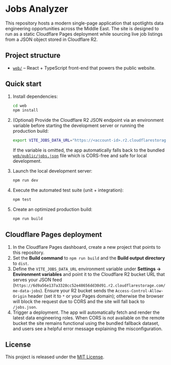 # Jobs Analyzer

This repository hosts a modern single-page application that spotlights data engineering opportunities across the Middle
East. The site is designed to run as a static Cloudflare Pages deployment while sourcing live job listings from a JSON
object stored in Cloudflare R2. 

## Project structure

- [`web/`](web/) – React + TypeScript front-end that powers the public website.

## Quick start

1. Install dependencies:

   ```bash
   cd web
   npm install
   ```

2. (Optional) Provide the Cloudflare R2 JSON endpoint via an environment variable before starting the development server
   or running the production build:

   ```bash
   export VITE_JOBS_DATA_URL="https://<account-id>.r2.cloudflarestorage.com/me-data-jobs"
   ```

   If the variable is omitted, the app automatically falls back to the bundled [`web/public/jobs.json`](web/public/jobs.json)
   file which is CORS-free and safe for local development.

3. Launch the local development server:

   ```bash
   npm run dev
   ```

4. Execute the automated test suite (unit + integration):

   ```bash
   npm test
   ```

5. Create an optimized production build:

   ```bash
   npm run build
   ```

## Cloudflare Pages deployment

1. In the Cloudflare Pages dashboard, create a new project that points to this repository.
2. Set the **Build command** to `npm run build` and the **Build output directory** to `dist`.
3. Define the `VITE_JOBS_DATA_URL` environment variable under **Settings → Environment variables** and point it to the
   Cloudflare R2 bucket URL that serves your JSON feed (`https://6d9a56e137a3328cc52e48656dd30d91.r2.cloudflarestorage.com/me-data-jobs`).
   Ensure your R2 bucket sends the `Access-Control-Allow-Origin` header (set it to `*` or your Pages domain); otherwise the
   browser will block the request due to CORS and the site will fall back to `/jobs.json`.
4. Trigger a deployment. The app will automatically fetch and render the latest data engineering roles. When CORS is not
   available on the remote bucket the site remains functional using the bundled fallback dataset, and users see a helpful
   error message explaining the misconfiguration.

## License

This project is released under the [MIT License](LICENSE).
